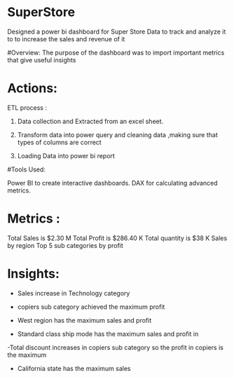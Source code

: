 # SuperStore
Designed a power bi dashboard for Super Store Data to track and analyze it to to increase the sales and revenue of it 

#Overview:
The purpose of the dashboard was to import important metrics that give useful insights 

# Actions:

ETL process :
1. Data collection and Extracted from an excel sheet. 
2. Transform data into power query and cleaning data ,making sure that types of columns are correct 

3. Loading Data into power bi report 

#Tools Used:

Power BI to create interactive dashboards.
DAX for calculating advanced metrics.

# Metrics :
Total Sales is $2.30 M
Total Profit is $286.40 K 
Total quantity is $38 K
Sales by region
Top 5 sub categories by profit

# Insights:

- Sales increase in Technology category 

- copiers sub category achieved the maximum profit

- West region has the maximum sales and profit

- Standard class ship mode has the maximum sales and profit in

-Total discount increases in copiers sub category so the profit in copiers is the maximum 

- California state has the maximum sales 


